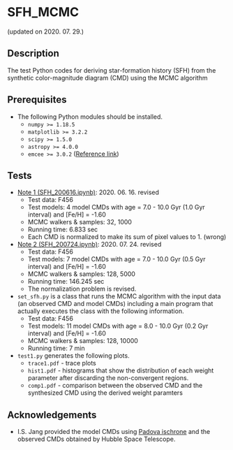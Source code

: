 # SFH_MCMC
(updated on 2020. 07. 29.)


## Description
The test Python codes for deriving star-formation history (SFH) from the synthetic color-magnitude diagram (CMD) using the MCMC algorithm


## Prerequisites
* The following Python modules should be installed.
  * ``numpy >= 1.18.5``
  * ``matplotlib >= 3.2.2``
  * ``scipy >= 1.5.0``
  * ``astropy >= 4.0.0``
  * ``emcee >= 3.0.2`` ([Reference link](https://emcee.readthedocs.io/en/stable/))

  
## Tests
* [Note 1 (SFH_200616.ipynb)](https://nbviewer.jupyter.org/gist/joungh93/e4a32ee7a62c34d0ed352f564f6e114b): 2020. 06. 16. revised
  * Test data: F456
  * Test models: 4 model CMDs with age = 7.0 - 10.0 Gyr (1.0 Gyr interval) and [Fe/H] = -1.60
  * MCMC walkers & samples: 32, 1000
  * Running time: 6.833 sec
  * Each CMD is normalized to make its sum of pixel values to 1. (wrong)
* [Note 2 (SFH_200724.ipynb)](https://nbviewer.jupyter.org/gist/joungh93/5c5a4be8025a0297d536ee4eb253ba8a): 2020. 07. 24. revised
  * Test data: F456
  * Test models: 7 model CMDs with age = 7.0 - 10.0 Gyr (0.5 Gyr interval) and [Fe/H] = -1.60
  * MCMC walkers & samples: 128, 5000
  * Running time: 146.245 sec
  * The normalization problem is revised.
* ``set_sfh.py`` is a class that runs the MCMC algorithm with the input data (an observed CMD and model CMDs) including a main program that actually executes the class with the following information.
  * Test data: F456
  * Test models: 11 model CMDs with age = 8.0 - 10.0 Gyr (0.2 Gyr interval) and [Fe/H] = -1.60
  * MCMC walkers & samples: 128, 10000
  * Running time: 7 min
* ``test1.py`` generates the following plots.
  * ``trace1.pdf`` - trace plots
  * ``hist1.pdf`` - histograms that show the distribution of each weight parameter after discarding the non-convergent regions.
  * ``comp1.pdf`` - comparison between the observed CMD and the synthesized CMD using the derived weight paramters


## Acknowledgements
* I.S. Jang provided the model CMDs using [Padova ischrone](http://stev.oapd.inaf.it/cgi-bin/cmd) and the observed CMDs obtained by Hubble Space Telescope.

